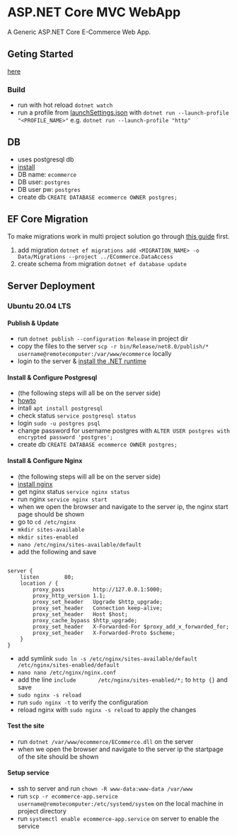 # ASP.NET Core MVC WebApp 
A Generic ASP.NET Core E-Commerce Web App.

## Geting Started
[here](https://learn.microsoft.com/en-us/aspnet/core/getting-started/)

### Build
* run with hot reload `dotnet watch`
* run a profile from [launchSettings.json](ECommerce/ECommerce.WebApp/Properties/launchSettings.json) with `dotnet run --launch-profile "<PROFILE_NAME>"` e.g. `dotnet run --launch-profile "http"`

## DB
* uses postgresql db
* [install](https://www.postgresql.org/)
* DB name: `ecommerce`
* DB user: `postgres`
* DB user pw: `postgres`
* create db `CREATE DATABASE ecommerce OWNER postgres;`

## EF Core Migration
To make migrations work in multi project solution go through [this guide](https://learn.microsoft.com/en-us/ef/core/managing-schemas/migrations/projects?tabs=dotnet-core-cli) first.

1. add migration `dotnet ef migrations add <MIGRATION_NAME> -o Data/Migrations --project ../ECommerce.DataAccess`
2. create schema from migration `dotnet ef database update`

## Server Deployment
### Ubuntu 20.04 LTS
#### Publish & Update
* run `dotnet publish --configuration Release` in project dir 
* copy the files to the server `scp -r bin/Release/net8.0/publish/* username@remotecomputer:/var/www/ecommerce` locally
* login to the server & [install the .NET runtime](https://learn.microsoft.com/en-us/dotnet/core/install/linux-ubuntu-2004)

#### Install & Configure Postgresql
* (the following steps will all be on the server side)
* [howto](https://ubuntu.com/server/docs/databases-postgresql)
* intall `apt install postgresql`
* check status `service postgresql status`
* login `sudo -u postgres psql`
* change password for username postgres with `ALTER USER postgres with encrypted password 'postgres';`
* create db `CREATE DATABASE ecommerce OWNER postgres;`

#### Install & Configure Nginx
* (the following steps will all be on the server side)
* [install nginx](https://www.nginx.com/resources/wiki/start/topics/tutorials/install/#official-debian-ubuntu-packages)
* get nginx status `service nginx status`
* run nginx `service nginx start`
* when we open the browser and navigate to the server ip, the nginx start page should be shown
* go to `cd /etc/nginx`
* `mkdir sites-available`
* `mkdir sites-enabled`
* `nano /etc/nginx/sites-available/default`
* add the following and save
```

server {
    listen        80;
    location / {
        proxy_pass         http://127.0.0.1:5000;
        proxy_http_version 1.1;
        proxy_set_header   Upgrade $http_upgrade;
        proxy_set_header   Connection keep-alive;
        proxy_set_header   Host $host;
        proxy_cache_bypass $http_upgrade;
        proxy_set_header   X-Forwarded-For $proxy_add_x_forwarded_for;
        proxy_set_header   X-Forwarded-Proto $scheme;
    }
}
```
* add symlink `sudo ln -s /etc/nginx/sites-available/default /etc/nginx/sites-enabled/default`
* `nano nano /etc/nginx/nginx.conf`
* add the line `include       /etc/nginx/sites-enabled/*;` to `http {}` and save
* `sudo nginx -s reload`
* run `sudo nginx -t` to verify the configuration
* reload nginx with `sudo nginx -s reload` to apply the changes

#### Test the site
* run `dotnet /var/www/ecommerce/ECommerce.dll` on the server
* when we open the browser and navigate to the server ip the startpage of the site should be shown

#### Setup service
* ssh to server and run `chown -R www-data:www-data /var/www`
* run `scp -r ecommerce-app.service username@remotecomputer:/etc/systemd/system` on the local machine in project directory
* run `systemctl enable ecommerce-app.service` on server to enable the service